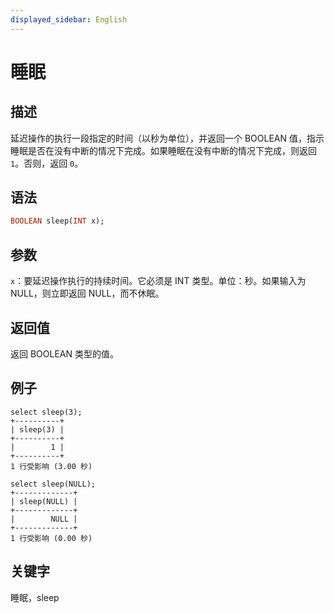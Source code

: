 ```yaml
---
displayed_sidebar: English
---
```


# 睡眠

## 描述

延迟操作的执行一段指定的时间（以秒为单位），并返回一个 BOOLEAN 值，指示睡眠是否在没有中断的情况下完成。如果睡眠在没有中断的情况下完成，则返回 `1`。否则，返回 `0`。

## 语法

```Haskell
BOOLEAN sleep(INT x);
```

## 参数

`x`：要延迟操作执行的持续时间。它必须是 INT 类型。单位：秒。如果输入为 NULL，则立即返回 NULL，而不休眠。

## 返回值

返回 BOOLEAN 类型的值。

## 例子

```Plain Text
select sleep(3);
+----------+
| sleep(3) |
+----------+
|        1 |
+----------+
1 行受影响 (3.00 秒)

select sleep(NULL);
+-------------+
| sleep(NULL) |
+-------------+
|        NULL |
+-------------+
1 行受影响 (0.00 秒)
```

## 关键字

睡眠，sleep